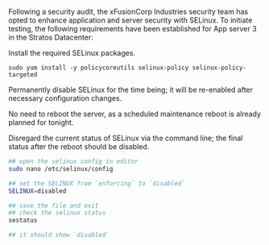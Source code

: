 Following a security audit, the xFusionCorp Industries security team has opted to enhance application and server security with SELinux. To initiate testing, the following requirements have been established for App server 3 in the Stratos Datacenter:



Install the required SELinux packages.

`sudo yum install -y policycoreutils selinux-policy selinux-policy-targeted`

Permanently disable SELinux for the time being; it will be re-enabled after necessary configuration changes.

No need to reboot the server, as a scheduled maintenance reboot is already planned for tonight.

Disregard the current status of SELinux via the command line; the final status after the reboot should be disabled.

```bash
## open the selinux config in editor
sudo nano /etc/selinux/config

## set the SELINUX from `enforcing` to `disabled`
SELINUX=disabled

## save the file and exit
## check the selinux status
sestatus

## it should show `disabled`
```

